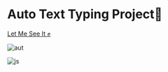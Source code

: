 <h1>Auto Text Typing Project🥰</h1>
<a href="https://maryama-mohamed.github.io/Auto-Text-Typing-Project/">Let Me See It ✊</a>

![aut](https://github.com/user-attachments/assets/f7bd3236-b3bb-48b8-8bfa-08405482508f)

![js](https://github.com/user-attachments/assets/434654e8-0eaf-43e9-8cca-9f9d45d16225)
